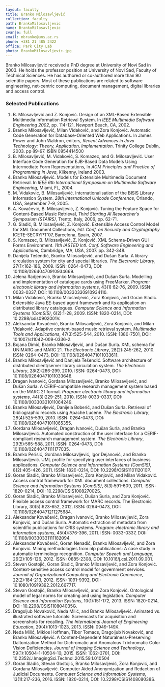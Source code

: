 ```yaml
---
layout: faculty
title: Branko Milosavljević
collection: faculty
path: BrankoMilosavljevic
name: BrankoMilosavljevic
zvanje: full
email: mbranko@uns.ac.rs
phone: +381 21 485 2422
office: Park City Lab
photo: BrankoMilosavljevic.jpg
---
```


Branko Milosavljević received a PhD degree at University of Novi Sad in 2003. 
He holds the professor position at University of Novi Sad, Faculty of 
Technical Sciences. He has authored or co-authored more than 90 scientific 
papers. Most of these publications are related to software engineering, 
net-centric computing, document management, digital libraries and access 
control.

### Selected Publications

1.  B. Milosavljević and Z. Konjović. Design of an XML-Based Extensible Multimedia Information Retrieval System. In *IEEE Multimedia Software Engineering 2002*, pp. 114-121, Newport Beach, CA, 2002.
2.  Branko Milosavljević, Milan Vidaković, and Zora Konjović. Automatic Code Generation for Database-Oriented Web Applications. In James Power and John Waldron, editors, *Recent Advances in Java Technology: Theory, Application, Implementation*. Trinity College Dublin, 2003. pp 89-97. ISBN 0954414500
3.  B. Milosavljević, M. Vidaković, S. Komazec, and G. Milosavljević. User Interface Code Generation for EJB-Based Data Models Using Intermediate Form Representations, In *ACM Principles and Practice of Programming in Java*, Kilkenny, Ireland 2003.
4.  Branko Milosavljević. Models for Extensible Multimedia Document Retrieval. In *IEEE 6th International Symposium on Multimedia Software Engineering*, Miami, FL, 2004.
5.  M. Vidaković, B. Milosavljević. Internationalisation of the BISIS Library Information System. *28th International Unicode Conference*, Orlando, USA, September 7-9, 2005. 
6.  A. Kovačević, B. Milosavljević, Z. Konjović. Tuning the Feature Space for Content-Based Music Retrieval, *Third Starting AI Researcher’s Symposium (STAIRS)*, Trento, Italy, 2006, pp. 62-71.
7.  G. Sladić, B. Milosavljević, Z. Konjović. Extensible Access Control Model for XML Document Collections, *Intl. Conf. on Security and Cryptography* ICETE-SECRYPT'07, Barcelona, Spain, 2007.
8.  S. Komazec, B. Milosavljević, Z. Konjović. XML Schema-Driven GUI Forms Environment. *11th IASTED Intl. Conf. Software Engineering and Applications*, Cambridge, MA, USA, 2007. pp. 342-348.
9.  Danijela Tešendić, Branko Milosavljević, and Dušan Surla. A library circulation system for city and special libraries. *The Electronic Library*, 27(1):162-186, 2009. ISSN: 0264-0473, DOI: 10.1108/02640470910934669.
10. Jelena Radjenović, Branko Milosavljević, and Dušan Surla. Modelling and implementation of catalogue cards using FreeMarker. *Program: electronic library and information systems*, 43(1):62-76, 2009. ISSN: 0033-0337, DOI: 10.1108/00330330910934110.
11. Milan Vidaković, Branko Milosavljević, Zora Konjović, and Goran Sladić. Extensible Java EE-based agent framework and its application on distributed library catalogues. *Computer Science and Information Systems (ComSIS)*, 6(2):1-28, 2009. ISSN: 1820-0214, DOI: 10.2298/csis0902001V.
12. Aleksandar Kovačević, Branko Milosavljević, Zora Konjović, and Milan Vidaković. Adaptive content-based music retrieval system. *Multimedia Tools and Applications*, 47(3):525-544, 2010. ISSN: 1380-7501, DOI: 10.1007/s11042-009-0336-2.
13. Bojana Dimić, Branko Milosavljević, and Dušan Surla. XML schema for UNIMARC and MARC 21. *The Electronic Library*, 28(2):245-262, 2010. ISSN: 0264-0473, DOI: 10.1108/02640471011033611.
14. Branko Milosavljević and Danijela Tešendić. Software architecture of distributed client/server library circulation system. *The Electronic Library*, 28(2):286-299, 2010. ISSN: 0264-0473, DOI: 10.1108/02640471011033648.
15. Dragan Ivanović, Gordana Milosavljević, Branko Milosavljević, and Dušan Surla. A CERIF-compatible research management system based on the MARC 21 format. *Program: electronic library and information systems*, 44(3):229-251, 2010. ISSN: 0033-0337, DOI: 10.1108/00330331011064249.
16. Branko Milosavljević, Danijela Boberić, and Dušan Surla. Retrieval of bibliographic records using Apache Lucene. *The Electronic Library*, 28(4):525-539, 2010. ISSN: 0264-0473, DOI: 10.1108/02640471011065355.
17. Gordana Milosavljević, Dragan Ivanović, Dušan Surla, and Branko Milosavljević. Automated construction of the user interface for a CERIF-compliant research management system. *The Electronic Library*, 29(5):565-588, 2011. ISSN: 0264-0473, DOI: 10.1108/02640471111177035.
18. Branko Perisić, Gordana Milosavljević, Igor Dejanović, and Branko Milosavljević. UML profile for specifying user interfaces of business applications. *Computer Science and Information Systems (ComSIS)*, 8(2):405-426, 2011. ISSN: 1820-0214, DOI: 10.2298/CSIS110112010P.
19. Goran Sladić, Branko Milosavljević, Zora Konjović, and Milan Vidaković. Access control framework for XML document collections. *Computer Science and Information Systems (ComSIS)*, 8(3):591-609, 2011. ISSN: 1820-0214, DOI: 10.2298/CSIS100827002S.
20. Goran Sladić, Branko Milosavljević, Dušan Surla, and Zora Konjović. Flexible access control framework for MARC records. The Electronic Library, 30(5):623-652, 2012. ISSN: 0264-0473, DOI: 10.1108/02640471211275684.
21. Aleksandar Kovačević, Dragan Ivanović, Branko Milosavljević, Zora Konjović, and Dušan Surla. Automatic extraction of metadata from scientific publications for CRIS systems. *Program: electronic library and information systems*, 45(4):376-396, 2011. ISSN: 0033-0337, DOI: 10.1108/00330331111182094.
22. Aleksandar Kovačević, Goran Nenadić, Branko Milosavljević, and Zora Konjović. Mining methodologies from nlp publications: A case study in automatic terminology recognition. *Computer Speech and Language*, 26(2):105-126, 2012. ISSN: 0885-2308, DOI: 10.1016/j.csl.2011.09.001.
23. Stevan Gostojić, Goran Sladić, Branko Milosavljević, and Zora Konjović. Context-sensitive access control model for government services. *Journal of Organizational Computing and Electronic Commerce*, 22(2):184-213, 2012. ISSN: 1091-9392, DOI: 10.1080/10919392.2012.667717.
24. Stevan Gostojić, Branko Milosavljević, and Zora Konjović. Ontological model of legal norms for creating and using legislation. *Computer Science and Information Systems*, 10(1):151-172, 2013. ISSN: 1820-0214, DOI: 10.2298/CSIS110804035G.
25. Dragoljub Novaković, Neda Milić, and Branko Milosavljević. Animated vs. illustrated software tutorials: Screencasts for acquisition and screenshots for recalling. *The International Journal of Engineering Education*, 29(4):1013-1023, 2013. ISSN: 0949-149X.
26. Neda Milić, Miklos Hoffman, Tibor Tomacs, Dragoljub Novaković, and Branko Milosavljević. A Content-Dependent Naturalness-Preserving Daltonization Method for Dichromatic and Anomalous Trichromatic Color Vision Deficiencies. *Journal of Imaging Science and Technology*, 59(1):10504-1-10504-10, 2015. ISSN: 1062-3701, DOI: 10.2352/J.ImagingSci.Technol.2015.59.1.010504 
27. Goran Sladić, Stevan Gostojić, Branko Milosavljević, Zora Konjović, and Gordana Milosavljević. Computer Aided Anonymization and Redaction of Judicial Documents. *Computer Science and Information Systems*, 13(1):217-236, 2016. ISSN: 1820-0214, DOI: 10.2298/CSIS140808038S.

